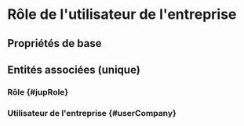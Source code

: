 <!--- THIS FILE IS GENERATED PLEASE DO NOT EDIT IT DIRECTLY --->
# Rôle de l'utilisateur de l'entreprise



## Propriétés de base



## Entités associées (unique)

### Rôle {#jupRole}
        

### Utilisateur de l'entreprise {#userCompany}
        





